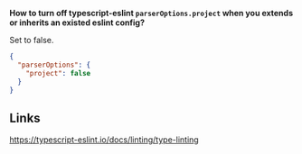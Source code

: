 **How to turn off typescript-eslint `parserOptions.project` when you extends or inherits an existed eslint config?**

Set to false.

```json
{
  "parserOptions": {
    "project": false
  }
}
```

## Links

https://typescript-eslint.io/docs/linting/type-linting
